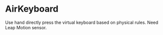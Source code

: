 # AirKeyboard
Use hand directly press the virtual keyboard based on physical rules. Need Leap Motion sensor.
